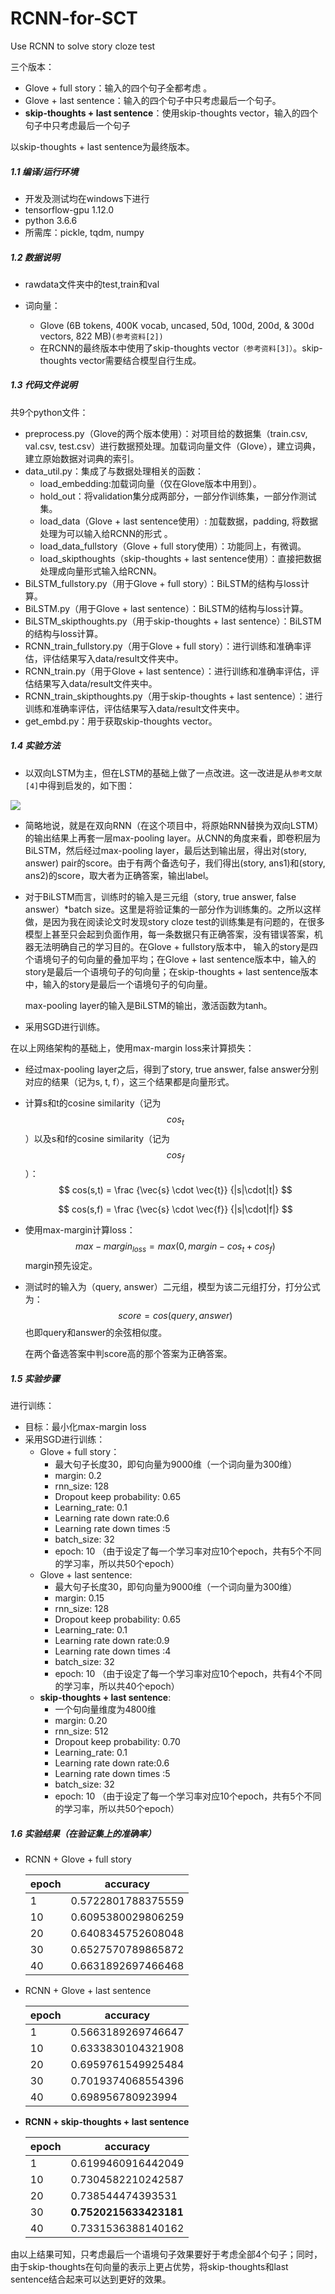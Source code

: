 # RCNN-for-SCT
Use RCNN to solve story cloze test

三个版本：

- Glove + full story：输入的四个句子全都考虑 。 
- Glove + last sentence：输入的四个句子中只考虑最后一个句子。  
- **skip-thoughts + last sentence**：使用skip-thoughts vector，输入的四个句子中只考虑最后一个句子  

以skip-thoughts + last sentence为最终版本。  



##### 1.1 编译/运行环境  

- 开发及测试均在windows下进行  
- tensorflow-gpu 1.12.0  
- python 3.6.6  
- 所需库：pickle, tqdm, numpy



##### 1.2 数据说明  

- rawdata文件夹中的test,train和val    

- 词向量：  

  - Glove (6B tokens, 400K vocab, uncased, 50d, 100d, 200d, & 300d vectors, 822 MB)```(参考资料[2])```
  - 在RCNN的最终版本中使用了skip-thoughts vector```（参考资料[3]）```。skip-thoughts vector需要结合模型自行生成。  



##### 1.3 代码文件说明  

共9个python文件：

- preprocess.py（Glove的两个版本使用）：对项目给的数据集（train.csv, val.csv, test.csv）进行数据预处理。加载词向量文件（Glove），建立词典，建立原始数据对词典的索引。    
- data_util.py：集成了与数据处理相关的函数：
  - load_embedding:加载词向量（仅在Glove版本中用到）。
  - hold_out：将validation集分成两部分，一部分作训练集，一部分作测试集。
  - load_data（Glove + last sentence使用）: 加载数据，padding, 将数据处理为可以输入给RCNN的形式 。 
  - load_data_fullstory（Glove + full story使用）：功能同上，有微调。  
  - load_skipthoughts（skip-thoughts + last sentence使用）：直接把数据处理成向量形式输入给RCNN。
- BiLSTM_fullstory.py（用于Glove + full story）：BiLSTM的结构与loss计算。
- BiLSTM.py（用于Glove + last sentence）：BiLSTM的结构与loss计算。
- BiLSTM_skipthoughts.py（用于skip-thoughts + last sentence）：BiLSTM的结构与loss计算。
- RCNN_train_fullstory.py（用于Glove + full story）：进行训练和准确率评估，评估结果写入data/result文件夹中。 
- RCNN_train.py（用于Glove + last sentence）：进行训练和准确率评估，评估结果写入data/result文件夹中。  
- RCNN_train_skipthoughts.py（用于skip-thoughts + last sentence）：进行训练和准确率评估，评估结果写入data/result文件夹中。  
- get_embd.py：用于获取skip-thoughts vector。
    

 



##### 1.4 实验方法  

- 以双向LSTM为主，但在LSTM的基础上做了一点改进。这一改进是从```参考文献[4]```中得到启发的，如下图：

![](http://ww1.sinaimg.cn/mw690/0071tMo1ly1fyfgvryk3ej30t10ca0v2.jpg)

- 简略地说，就是在双向RNN（在这个项目中，将原始RNN替换为双向LSTM）的输出结果上再套一层max-pooling layer。从CNN的角度来看，即卷积层为BiLSTM，然后经过max-pooling layer，最后达到输出层，得出对(story, answer) pair的score。由于有两个备选句子，我们得出(story, ans1)和(story, ans2)的score，取大者为正确答案，输出label。  

- 对于BiLSTM而言，训练时的输入是三元组（story, true answer, false answer）*batch size。这里是将验证集的一部分作为训练集的。之所以这样做，是因为我在阅读论文时发现story cloze test的训练集是有问题的，在很多模型上甚至只会起到负面作用，每一条数据只有正确答案，没有错误答案，机器无法明确自己的学习目的。在Glove + fullstory版本中， 输入的story是四个语境句子的句向量的叠加平均；在Glove + last sentence版本中，输入的story是最后一个语境句子的句向量；在skip-thoughts + last sentence版本中，输入的story是最后一个语境句子的句向量。

  max-pooling layer的输入是BiLSTM的输出，激活函数为tanh。  

- 采用SGD进行训练。  



在以上网络架构的基础上，使用max-margin loss来计算损失：

- 经过max-pooling layer之后，得到了story, true answer, false answer分别对应的结果（记为s, t, f），这三个结果都是向量形式。   

- 计算s和t的cosine similarity（记为$$cos_t$$）以及s和f的cosine similarity（记为$$cos_f$$）：  
  $$
  cos(s,t) = \frac {\vec{s} \cdot \vec{t}} {|s|\cdot|t|}
  $$

  $$
  cos(s,f) = \frac {\vec{s} \cdot \vec{f}} {|s|\cdot|f|}
  $$











- 使用max-margin计算loss：
  $$
  max-margin_{loss} = max(0, margin - cos_t + cos_f)
  $$
  margin预先设定。  

- 测试时的输入为（query, answer）二元组，模型为该二元组打分，打分公式为：
  $$
  score = cos(query, answer)
  $$
  也即query和answer的余弦相似度。

  在两个备选答案中判score高的那个答案为正确答案。    



##### 1.5 实验步骤  

进行训练：  

- 目标：最小化max-margin loss  
- 采用SGD进行训练：
  - Glove + full story：
    - 最大句子长度30，即句向量为9000维（一个词向量为300维）
    - margin: 0.2
    - rnn_size: 128
    - Dropout keep probability: 0.65
    - Learning_rate: 0.1
    - Learning rate down rate:0.6
    - Learning rate down times :5 
    - batch_size: 32
    - epoch: 10 （由于设定了每一个学习率对应10个epoch，共有5个不同的学习率，所以共50个epoch）  
  - Glove + last sentence:  
    - 最大句子长度30，即句向量为9000维（一个词向量为300维）
    - margin: 0.15
    - rnn_size: 128
    - Dropout keep probability: 0.65
    - Learning_rate: 0.1
    - Learning rate down rate:0.9
    - Learning rate down times :4 
    - batch_size: 32
    - epoch: 10 （由于设定了每一个学习率对应10个epoch，共有4个不同的学习率，所以共40个epoch）  
  - **skip-thoughts + last sentence**:  
    - 一个句向量维度为4800维
    - margin: 0.20
    - rnn_size: 512
    - Dropout keep probability: 0.70
    - Learning_rate: 0.1
    - Learning rate down rate:0.6
    - Learning rate down times :5
    - batch_size: 32
    - epoch: 10 （由于设定了每一个学习率对应10个epoch，共有5个不同的学习率，所以共50个epoch）  





##### 1.6 实验结果（在验证集上的准确率）

- RCNN + Glove + full story

  | epoch | accuracy           |
  | ----- | ------------------ |
  | 1     | 0.5722801788375559 |
  | 10    | 0.6095380029806259 |
  | 20    | 0.6408345752608048 |
  | 30    | 0.6527570789865872 |
  | 40    | 0.6631892697466468 |


- RCNN + Glove + last sentence  

  | epoch | accuracy           |
  | ----- | ------------------ |
  | 1     | 0.5663189269746647 |
  | 10    | 0.6333830104321908 |
  | 20    | 0.6959761549925484 |
  | 30    | 0.7019374068554396 |
  | 40    | 0.698956780923994  |


- **RCNN + skip-thoughts + last sentence** 

  | epoch | accuracy               |
  | ----- | ---------------------- |
  | 1     | 0.6199460916442049     |
  | 10    | 0.7304582210242587     |
  | 20    | 0.738544474393531      |
  | 30    | **0.7520215633423181** |
  | 40    | 0.7331536388140162     |

由以上结果可知，只考虑最后一个语境句子效果要好于考虑全部4个句子；同时，由于skip-thoughts在句向量的表示上更占优势，将skip-thoughts和last sentence结合起来可以达到更好的效果。  
